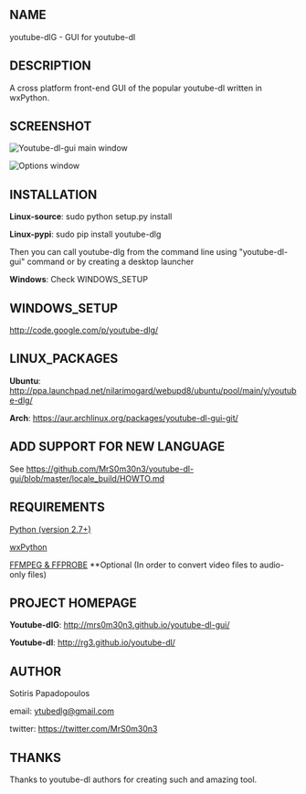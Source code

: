 ## NAME
youtube-dlG - GUI for youtube-dl

## DESCRIPTION
A cross platform front-end GUI of the popular youtube-dl 
written in wxPython.

## SCREENSHOT
![Youtube-dl-gui main window](http://i.imgur.com/I4oXPWs.png)

![Options window](http://i.imgur.com/eShdoLD.png)

## INSTALLATION

**Linux-source**: sudo python setup.py install

**Linux-pypi**: sudo pip install youtube-dlg

Then you can call youtube-dlg from the command line
using "youtube-dl-gui" command or by creating a desktop launcher

**Windows**: Check WINDOWS_SETUP

## WINDOWS_SETUP
http://code.google.com/p/youtube-dlg/

## LINUX_PACKAGES
**Ubuntu**: http://ppa.launchpad.net/nilarimogard/webupd8/ubuntu/pool/main/y/youtube-dlg/

**Arch**: https://aur.archlinux.org/packages/youtube-dl-gui-git/

## ADD SUPPORT FOR NEW LANGUAGE
See https://github.com/MrS0m30n3/youtube-dl-gui/blob/master/locale_build/HOWTO.md

## REQUIREMENTS
[Python (version 2.7+)](http://www.python.org)

[wxPython](http://wxpython.org)

[FFMPEG & FFPROBE](http://www.ffmpeg.org)
**Optional (In order to convert video files to audio-only files)

## PROJECT HOMEPAGE

**Youtube-dlG**: http://mrs0m30n3.github.io/youtube-dl-gui/

**Youtube-dl**: http://rg3.github.io/youtube-dl/

## AUTHOR

Sotiris Papadopoulos

email:  <ytubedlg@gmail.com>

twitter: https://twitter.com/MrS0m30n3

## THANKS

Thanks to youtube-dl authors for creating such and amazing tool.

